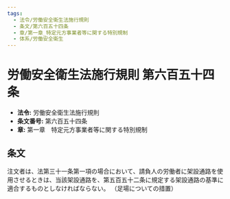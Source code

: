 ```yaml
---
tags:
  - 法令/労働安全衛生法施行規則
  - 条文/第六百五十四条
  - 章/第一章_特定元方事業者等に関する特別規制
  - 体系/労働安全衛生
---
```

# 労働安全衛生法施行規則 第六百五十四条

- **法令:** 労働安全衛生法施行規則
- **条文番号:** 第六百五十四条
- **章:** 第一章　特定元方事業者等に関する特別規制

## 条文
注文者は、法第三十一条第一項の場合において、請負人の労働者に架設通路を使用させるときは、当該架設通路を、第五百五十二条に規定する架設通路の基準に適合するものとしなければならない。
（足場についての措置）


